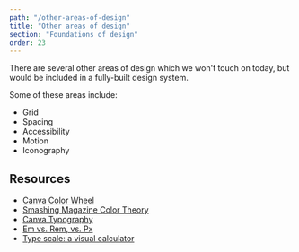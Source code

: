 ```yaml
---
path: "/other-areas-of-design"
title: "Other areas of design"
section: "Foundations of design"
order: 23
---
```


There are several other areas of design which we won't touch on today, but would be included in a fully-built design system.

Some of these areas include:

- Grid
- Spacing
- Accessibility
- Motion
- Iconography

## Resources

- [Canva Color Wheel](https://www.canva.com/colors/color-wheel/)
- [Smashing Magazine Color Theory](https://www.smashingmagazine.com/2010/01/color-theory-for-designers-part-1-the-meaning-of-color/)
- [Canva Typography](https://www.canva.com/learn/typography-terms/)
- [Em vs. Rem, vs. Px](https://engageinteractive.co.uk/blog/em-vs-rem-vs-px)
- [Type scale: a visual calculator](https://type-scale.com/)
